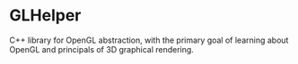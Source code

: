 # GLHelper #

C++ library for OpenGL abstraction, with the primary goal of learning about OpenGL and principals of 3D graphical rendering.